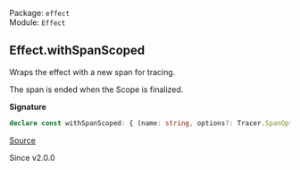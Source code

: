 Package: `effect`<br />
Module: `Effect`<br />

## Effect.withSpanScoped

Wraps the effect with a new span for tracing.

The span is ended when the Scope is finalized.

**Signature**

```ts
declare const withSpanScoped: { (name: string, options?: Tracer.SpanOptions): <A, E, R>(self: Effect<A, E, R>) => Effect<A, E, Exclude<R, Tracer.ParentSpan> | Scope.Scope>; <A, E, R>(self: Effect<A, E, R>, name: string, options?: Tracer.SpanOptions): Effect<A, E, Exclude<R, Tracer.ParentSpan> | Scope.Scope>; }
```

[Source](https://github.com/Effect-TS/effect/tree/main/packages/effect/src/Effect.ts#L13131)

Since v2.0.0